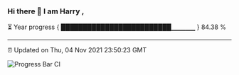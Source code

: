 ### Hi there 👋 I am Harry , 

⏳ Year progress { █████████████████████████▁▁▁▁▁ } 84.38 %

---

⏰ Updated on Thu, 04 Nov 2021 23:50:23 GMT

![Progress Bar CI](https://github.com/duykhang68/duykhang68/workflows/Progress%20Bar%20CI/badge.svg)
